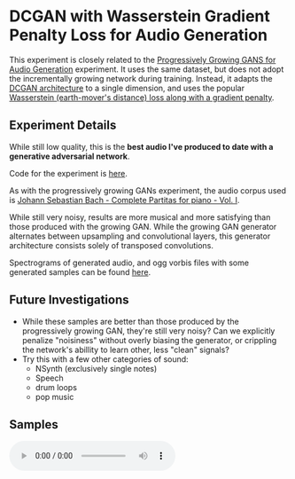 # DCGAN with Wasserstein Gradient Penalty Loss for Audio Generation

 This experiment is closely related to the
 [Progressively Growing GANS for Audio Generation](../growing-gan-audio)
 experiment.  It uses the same dataset, but does not adopt the incrementally
 growing network during training.  Instead, it adapts the
 [DCGAN architecture](https://arxiv.org/abs/1511.06434) to a single dimension,
 and uses the popular [Wasserstein (earth-mover's distance) loss along with a
 gradient penalty](https://arxiv.org/abs/1704.00028).

## Experiment Details

While still low quality, this is the **best audio I've produced to date with
a generative adversarial network**.

Code for the experiment is [here](wgan.py).

As with the progressively growing GANs experiment, the audio corpus used is
[Johann Sebastian Bach - Complete Partitas for piano - Vol. I](https://archive.org//details/AOC11B).

While still very noisy, results are more musical and more satisfying than those
produced with the growing GAN.  While the growing GAN generator alternates
between upsampling and convolutional layers, this generator architecture
consists solely of transposed convolutions.

Spectrograms of generated audio, and ogg vorbis files with some generated
samples can be found [here](samples).

## Future Investigations

- While these samples are better than those produced by the progressively growing
GAN, they're still very noisy?  Can we explicitly penalize "noisiness" without
overly biasing the generator, or crippling the network's abillity to learn other,
less "clean" signals?
- Try this with a few other categories of sound:
    - NSynth (exclusively single notes)
    - Speech
    - drum loops
    - pop music

## Samples
<audio controls="controls">
    <source src="samples/eff326bb28d342b78ab97a5facdcdda8.ogg" />
</audio>